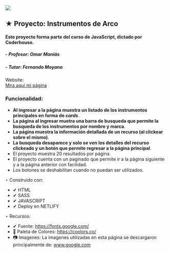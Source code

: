 <img src="./img/Imagen-Readme.jpeg">

 ## ★ Proyecto: Instrumentos de Arco
 ####  Este proyecto forma parte del curso de JavaScript, dictado por Coderhouse.

 #####   - Profesor: Omar Maniás
 #####   - Tutor: Fernando Moyano

 Website:  
[Mira aquí mi página](https://jkinstrumentosmusicales.netlify.app/) 

### Funcionalidad:


- **Al ingresar a la página muestra un listado de los instrumentos principales en forma de *cards***.
- **La página al ingresar muetra una barra de busqueda que permite la busqueda de los instrumentos por nombre y marca**.
- **La página muestra la información detallada de un recurso (al clickear sobre el mismo)**.
- **La busqueda desaparece y solo se ven los detalles del recurso clickeado y un botón que permite regresar a la página principal**.
- El proyecto muestra 20 resultados por página.
- El proyecto cuenta con un paginado que permite ir a la página siguiente y a la página anterior con facilidad.
- Los botones se deshabilitan cuando no puedan ser utilizados.

 ⋆ Construido con:
   - ✔ HTML
   - ✔ SASS
   - ✔ JAVASCRIPT
   - ✔ Deploy en NETLIFY


 ⋆ Recursos:
   - ✔  Fuente: https://fonts.google.com/
   - 🎨 Paleta de Colores: https://coolors.co/ 
   - 📷 Imagenes: La imagenes utilizadas en esta página se descargaron principalmente de: www.google.com


  